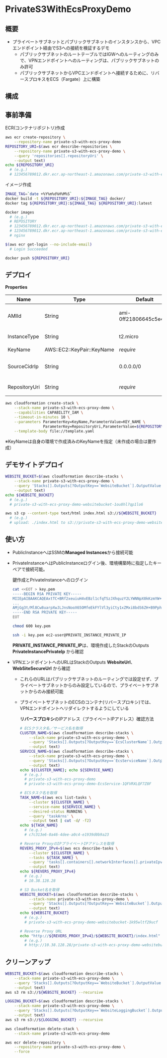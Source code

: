 # PrivateS3WithEcsProxyDemo

## 概要

- プライベートサブネットとパブリックサブネットのインスタンスから、VPCエンドポイント経由でS3への接続を検証するデモ
  - パブリックサブネットのルートテーブルではIGWへのルーティングのみで、VPNエンドポイントへのルーティングは、パブリックサブネットのみ許可
  - パブリックサブネットからVPCエンドポイントへ接続するために、リバースプロキスをECS（Fargate）上に構築

## 構成

## 事前準備

ECR(コンテナリポジトリ)作成

```sh
aws ecr create-repository \
    --repository-name private-s3-with-ecs-proxy-demo
REPOSITORY_URI=$(aws ecr describe-repositories \
    --repository-name private-s3-with-ecs-proxy-demo \
    --query 'repositories[].repositoryUri' \
    --output text)
echo ${REPOSITORY_URI}
  # (e.g.)
  # 123456789012.dkr.ecr.ap-northeast-1.amazonaws.com/private-s3-with-ecs-proxy-demo
```

イメージ作成

```sh
IMAGE_TAG=`date +%Y%m%d%H%M%S`
docker build -t ${REPOSITORY_URI}:${IMAGE_TAG} docker/
docker tag ${REPOSITORY_URI}:${IMAGE_TAG} ${REPOSITORY_URI}:latest

docker images
  # (e.g.)
  # REPOSITORY                                                                                TAG                 IMAGE ID            CREATED             SIZE
  # 123456789012.dkr.ecr.ap-northeast-1.amazonaws.com/private-s3-with-ecs-proxy-demo   20191101045632      b6753551581f        9 days ago          21.4MB
  # 123456789012.dkr.ecr.ap-northeast-1.amazonaws.com/private-s3-with-ecs-proxy-demo   latest              b6753551581f        9 days ago          21.4MB
  # nginx                                                                              mainline-alpine     b6753551581f        9 days ago          21.4MB

$(aws ecr get-login --no-include-email)
  # Login Succeeded

docker push ${REPOSITORY_URI}
```

## デプロイ

**Properties**

|Name|Type|Default|Description|
|--|--|--|--|
|AMIId|String|ami-0ff21806645c5e492|インスタンスのマシンイメージID|
|InstanceType|String|t2.micro|インスタンスタイプ|
|KeyName|AWS::EC2::KeyPair::KeyName|*require*|キーペア名|
|SourceCidrIp|String|0.0.0.0/0|デモサイトへの接続許可するCIDR|
|RepositoryUri|String|*require*|ECRリポジトリURI|

```sh
aws cloudformation create-stack \
    --stack-name private-s3-with-ecs-proxy-demo \
    --capabilities CAPABILITY_IAM \
    --timeout-in-minutes 10 \
    --parameters ParameterKey=KeyName,ParameterValue=KEY_NAME \
                 ParameterKey=RepositoryUri,ParameterValue=${REPOSITORY_URI} \
    --template-body file://template.yaml
```

※KeyNameは自身の環境で作成済みのKeyNameを指定（未作成の場合は要作成）

## デモサイトデプロイ

```sh
WEBSITE_BUCKET=$(aws cloudformation describe-stacks \
    --stack-name private-s3-with-ecs-proxy-demo \
    --query 'Stacks[].Outputs[?OutputKey==`WebsiteBucket`].OutputValue' \
    --output text)
echo ${WEBSITE_BUCKET}
  # (e.g.)
  # private-s3-with-ecs-proxy-demo-websitebucket-1ou8hl7qp1lo6

aws s3 cp --content-type text/html index.html s3://${WEBSITE_BUCKET}
  # (e.g.)
  # upload: ./index.html to s3://private-s3-with-ecs-proxy-demo-websitebucket-1ou8hl7qp1lo6/index.html
```

## 使い方

- PublicInstanceへはSSMの**Managed Instances**から接続可能
- PrivateInstanceへはPublicInstanceログイン後、環境構築時に指定したキーペアで接続可能。

  鍵作成とPrivateInstanceへのログイン

  ```sh
  cat <<EOT > key.pem
  -----BEGIN RSA PRIVATE KEY-----
  MIIEpAIBAAKCAQEAxtTC+BRf2xeuiuH4vEBzl1cfqTSzJXhquzY2LYWNNpX0kKzmYW+fSc4vgzkm
  ...
  AMjGg3t/Ml8Cw8uarpXwJLJnsNooX65OMfeEkFYlVl3yiCty1xZMxi8bdS6ZH+B9PphRLw==
  -----END RSA PRIVATE KEY-----
  EOT

  chmod 600 key.pem

  ssh -i key.pem ec2-user@PRIVATE_INSTANCE_PRIVATE_IP
  ```

  **PRIVATE_INSTANCE_PRIVATE_IP**は、環境作成したStackのOutputs **PrivateInstancePrivateIp** から確認

- VPNエンドポイントへのURLはStackのOutputs **WebsiteUrl**、**WebSiteSecureUrl** から確認
  - これらのURLはパブリックサブネットのルーティングでは設定せず、プライベートサブネットからのみ設定しているので、プライベートサブネットからのみ接続可能
  - プライベートサブネットのECSのコンテナ(リバースプロキシ)では、VPNエンドポイントへリダイレクトするようにしている

    **リバースプロキシ**のIPアドレス（プライベートIPアドレス）確認方法

    ```sh
    # ECSクラスタ名／サービス名を取得
    CLUSTER_NAME=$(aws cloudformation describe-stacks \
        --stack-name private-s3-with-ecs-proxy-demo \
        --query 'Stacks[].Outputs[?OutputKey==`EcsClusterName`].OutputValue' \
        --output text)
    SERVICE_NAME=$(aws cloudformation describe-stacks \
        --stack-name private-s3-with-ecs-proxy-demo \
        --query 'Stacks[].Outputs[?OutputKey==`EcsServiceName`].OutputValue' \
        --output text)
    echo ${CLUSTER_NAME}; echo ${SERVICE_NAME}
      # (e.g.)
      # private-s3-with-ecs-proxy-demo
      # private-s3-with-ecs-proxy-demo-EcsService-1QFVRXLQF7Z8F

    # ECSタスク名を取得
    TASK_NAME=$(aws ecs list-tasks \
        --cluster ${CLUSTER_NAME} \
        --service-name ${SERVICE_NAME} \
        --desired-status RUNNING \
        --query 'taskArns' \
        --output text | cut -d/ -f2)
    echo ${TASK_NAME}
      # (e.g.)
      # c7c313e6-0a46-4dee-a0c4-e1939d0b9a23

    # Reverse ProxyのIPプライベートIPアドレスを取得
    REVERS_PROXY_IPv4=$(aws ecs describe-tasks \
        --cluster ${CLUSTER_NAME} \
        --tasks ${TASK_NAME} \
        --query 'tasks[].containers[].networkInterfaces[].privateIpv4Address' \
        --output text)
    echo ${REVERS_PROXY_IPv4}
      # (e.g.)
      # 10.38.128.28

    # S3 Bucket名を取得
    WEBSITE_BUCKET=$(aws cloudformation describe-stacks \
        --stack-name private-s3-with-ecs-proxy-demo \
        --query 'Stacks[].Outputs[?OutputKey==`WebsiteBucket`].OutputValue' \
        --output text)
    echo ${WEBSITE_BUCKET}
      # (e.g.)
      # private-s3-with-ecs-proxy-demo-websitebucket-1k95wltf29ucf

    # Reverse Proxy URL
    echo "http://${REVERS_PROXY_IPv4}/${WEBSITE_BUCKET}/index.html"
      # (e.g.)
      # http://10.38.128.28/private-s3-with-ecs-proxy-demo-websitebucket-1k95wltf29ucf/index.html
    ```

## クリーンアップ

```sh
WEBSITE_BUCKET=$(aws cloudformation describe-stacks \
    --stack-name private-s3-with-ecs-proxy-demo \
    --query 'Stacks[].Outputs[?OutputKey==`WebsiteBucket`].OutputValue' \
    --output text)
aws s3 rm s3://${WEBSITE_BUCKET} --recursive

LOGGING_BUCKET=$(aws cloudformation describe-stacks \
    --stack-name private-s3-with-ecs-proxy-demo \
    --query 'Stacks[].Outputs[?OutputKey==`WebsiteLoggingBucket`].OutputValue' \
    --output text)
aws s3 rm s3://${LOGGING_BUCKET} --recursive

aws cloudformation delete-stack \
    --stack-name private-s3-with-ecs-proxy-demo

aws ecr delete-repository \
    --repository-name private-s3-with-ecs-proxy-demo \
    --force
```
